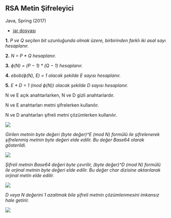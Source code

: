 ## RSA Metin Şifreleyici

Java, Spring (2017)

* [jar dosyası](http://bit.ly/2oMzZ9P)

**1.** _P ve Q seçilen bit uzunluğunda olmak üzere, birbirinden farklı iki asal sayı hesaplanır._

**2.** _N = P \* Q hesaplanır._

**3.** _ϕ(N) = (P − 1) \* (Q − 1) hesaplanır._

**4.** _ebob(ϕ(N), E) = 1 olacak şekilde E sayısı hesaplanır._

**5.** _E \* D = 1 (mod ϕ(N)) olacak şekilde D sayısı hesaplanır._

N ve E açık anahtarlarken, N ve D gizli anahtarlardır.

N ve E anahtarları metni şifrelerken kullanılır.

N ve D anahtarları şifreli metni çözümlerken kullanılır.

![](https://1.bp.blogspot.com/-nZYxp-mbqZ8/WprlKq7gsnI/AAAAAAAAAHo/Z8Q2cwZDbksZa4E_Z1Ln7bBOqtGAghQ2wCLcBGAs/s640/1.png)

_Girilen metnin byte değeri (byte değer)^E (mod N) formülü ile şifrelenerek şifrelenmiş metnin byte değeri elde edilir. Bu değer Base64 olarak gösterildi._

![](https://4.bp.blogspot.com/-BP_2hJAY_m8/WprlKkAHTnI/AAAAAAAAAHk/dsf1mi0yIXAOl3PYP4CVNtgdac9mcRQuACLcBGAs/s640/2.png)

_Şifreli metnin Base64 değeri byte çevrilir, (byte değer)^D (mod N) formülü ile orjinal metnin byte değeri elde edilir. Bu değer char dizisine aktarılarak orjinal metin elde edilir._

![](https://3.bp.blogspot.com/-tA6jKUMBbOw/WprlKSVPqcI/AAAAAAAAAHg/TY4eJUtzkmE3sV5POW2hbtKeVh3BqD4BACLcBGAs/s640/3.png)

_D veya N değerini 1 azaltmak bile şifreli metnin çözümlenmesini imkansız hale getirir._

![](https://4.bp.blogspot.com/-I5Syqw0SHFs/WprlLHT3pwI/AAAAAAAAAHs/TDAhNTucgnEjRTDVSnovBxqak2XYuHD5ACLcBGAs/s640/4.png)

